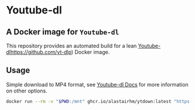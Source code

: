 # Youtube-dl

## A Docker image for `Youtube-dl`

This repository provides an automated build for a lean [Youtube-dl]()https://github.com/yt-dlp) Docker image.

## Usage

Simple download to MP4 format, see [Youtube-dl Docs](https://github.com/yt-dlp) for more information on other options.

```bash
docker run --rm -v "$PWD:/mnt" ghcr.io/alastairhm/ytdown:latest "https://www.youtube.com/watch?v=vJLbRjovtro"
```
